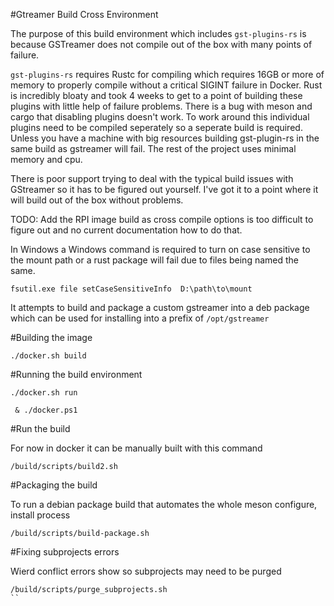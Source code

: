 #Gtreamer Build Cross Environment

The purpose of this build environment which includes `gst-plugins-rs` is because GSTreamer does not compile out of the box with many points of failure. 

`gst-plugins-rs` requires Rustc for compiling which requires 16GB or more of memory to properly compile without a critical SIGINT failure in Docker. Rust is incredibly bloaty and took 4 weeks to get to a point of building these plugins with little help of failure problems. There is a bug with meson and cargo that disabling plugins doesn't work. To work around this individual plugins need to be compiled seperately so a seperate build is required. Unless you have a machine with big resources building gst-plugin-rs in the same build as gstreamer will fail. The rest of the project uses minimal memory and cpu.

There is poor support trying to deal with the typical build issues with GStreamer so it has to be figured out yourself. I've got it to a point where it will build out of the box without problems.

TODO: Add the RPI image build as cross compile options is too difficult to figure out and no current documentation how to do that.

In Windows a Windows command is required to turn on case sensitive to the mount path or a rust package will fail due to files being named the same.

```
fsutil.exe file setCaseSensitiveInfo  D:\path\to\mount
```

It attempts to build and package a custom gstreamer into a deb package which can be used for installing into a prefix of `/opt/gstreamer`

#Building the image

```
./docker.sh build
```

#Running the build environment

```
./docker.sh run
```

```
 & ./docker.ps1  
```

#Run the build

For now in docker it can be manually built with this command

```
/build/scripts/build2.sh
```

#Packaging the build

To run a debian package build that automates the whole meson configure, install process

```
/build/scripts/build-package.sh
```

#Fixing subprojects errors

Wierd conflict errors show so subprojects may need to be purged

```
/build/scripts/purge_subprojects.sh
``